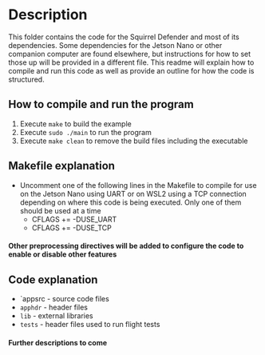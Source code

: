# Description
This folder contains the code for the Squirrel Defender and most of its dependencies.  Some dependencies for the Jetson Nano or other companion computer are found elsewhere, but instructions for how to set those up will be provided in a different file.  This readme will explain how to compile and run this code as well as provide an outline for how the code is structured.

## How to compile and run the program

1. Execute `make` to build the example
2. Execute `sudo ./main` to run the program
3. Execute `make clean` to remove the build files including the executable

## Makefile explanation

- Uncomment one of the following lines in the Makefile to compile for use on
   the Jetson Nano using UART or on WSL2 using a TCP connection depending on where this
   code is being executed.  Only one of them should be used at a time
  - CFLAGS += -DUSE_UART
  - CFLAGS += -DUSE_TCP

#### Other preprocessing directives will be added to configure the code to enable or disable other features

## Code explanation

- `appsrc - source code files
- `apphdr` - header files
- `lib` - external libraries
- `tests` - header files used to run flight tests

#### Further descriptions to come